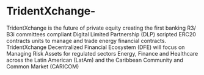 # TridentXchange-
TridentXchange is the future of private equity creating the first banking  R3/ B3i committees compliant Digital Limited Partnership (DLP) scripted ERC20 contracts units to manage and trade energy financial contracts.
TridentXchange Decentralized Financial Ecosystem (DFE) will focus on Managing Risk Assets for regulated sectors Energy, Finance and Healthcare across the Latin American (LatAm) and the Caribbean Community and Common Market (CARICOM) 

